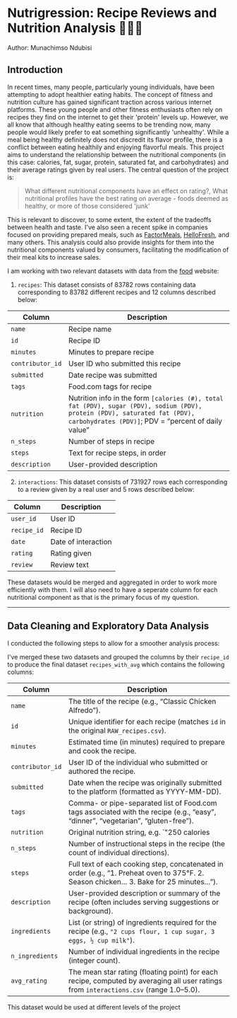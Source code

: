 # Nutrigression: Recipe Reviews and Nutrition Analysis 🍗🥚🥜
Author: Munachimso Ndubisi

## Introduction
In recent times, many people, particularly young individuals, have been attempting to adopt healthier eating habits. The concept of fitness and nutrition culture has gained significant traction across various internet platforms. These young people and other fitness enthusiasts often rely on recipes they find on the internet to get their 'protein' levels up. However, we all know that although healthy eating seems to be trending now, many people would likely prefer to eat something significantly 'unhealthy'. While a meal being healthy definitely does not discredit its flavor profile, there is a conflict between eating healthily and enjoying flavorful meals. This project aims to understand the relationship between the nutritional components (in this case: calories, fat, sugar, protein, saturated fat, and carbohydrates) and their average ratings given by real users. The central question of the project is:

> What different nutritional components have an effect on rating?, What nutritional profiles have the best rating on average - foods deemed as healthy, or more of those considered 'junk'

This is relevant to discover, to some extent, the extent of the tradeoffs between health and taste.
I've also seen a recent spike in companies focused on providing prepared meals, such as [FactorMeals](https://www.factormeals.com/), [HelloFresh](https://www.hellofresh.com/), and many others. This analysis could also provide insights for them into the nutritional components valued by consumers, facilitating the modification of their meal kits to increase sales.


I am working with two relevant datasets with data from the [food](https://www.food.com/) website: 

1. `recipes`: This dataset consists of 83782 rows containing data corresponding to 83782 different recipes and 12 columns described below:

| Column           | Description                                                                                                                                                    |
| ---------------- | -------------------------------------------------------------------------------------------------------------------------------------------------------------- |
| `name`           | Recipe name                                                                                                                                                    |
| `id`             | Recipe ID                                                                                                                                                      |
| `minutes`        | Minutes to prepare recipe                                                                                                                                     |
| `contributor_id` | User ID who submitted this recipe                                                                                                                             |
| `submitted`      | Date recipe was submitted                                                                                                                                     |
| `tags`           | Food.com tags for recipe                                                                                                                                      |
| `nutrition`      | Nutrition info in the form `[calories (#), total fat (PDV), sugar (PDV), sodium (PDV), protein (PDV), saturated fat (PDV), carbohydrates (PDV)]`; PDV = “percent of daily value” |
| `n_steps`        | Number of steps in recipe                                                                                                                                     |
| `steps`          | Text for recipe steps, in order                                                                                                                               |
| `description`    | User-provided description                                                                                                                                     |



2. `interactions`: This dataset consists of 731927 rows each corresponding to a review given by a real user and 5 rows described below:

| Column      | Description       |
| ----------- | ----------------- |
| `user_id`   | User ID           |
| `recipe_id` | Recipe ID         |
| `date`      | Date of interaction |
| `rating`    | Rating given      |
| `review`    | Review text       |

These datasets would be merged and aggregated in order to work more efficiently with them. I will also need to have a seperate column for each nutritional component as that is the primary focus of my question.

----------------

## Data Cleaning and Exploratory Data Analysis

I conducted the following steps to allow for a smoother analysis process:













I've merged these two datasets and grouped the columns by their `recipe_id`  to produce the final dataset `recipes_with_avg` which contains the following columns:

| Column           | Description                                                                                                                                                                       |
| ---------------- | --------------------------------------------------------------------------------------------------------------------------------------------------------------------------------- |
| `name`           | The title of the recipe (e.g., “Classic Chicken Alfredo”).                                                                                                                        |
| `id`             | Unique identifier for each recipe (matches `id` in the original `RAW_recipes.csv`).                                                                                                |
| `minutes`        | Estimated time (in minutes) required to prepare and cook the recipe.                                                                                                              |
| `contributor_id` | User ID of the individual who submitted or authored the recipe.                                                                                                                   |
| `submitted`      | Date when the recipe was originally submitted to the platform (formatted as YYYY-MM-DD).                                                                                           |
| `tags`           | Comma- or pipe-separated list of Food.com tags associated with the recipe (e.g., “easy”, “dinner”, “vegetarian”, “gluten-free”).                                                  |
| `nutrition`      | Original nutrition string, e.g. `"250 calories | 15% DV fat | 10% DV sugar | 8% DV sodium | 20% DV protein | 5% DV saturated fat | 30% DV carbohydrates"`. Parsed later into numeric fields. |
| `n_steps`        | Number of instructional steps in the recipe (the count of individual directions).                                                                                                 |
| `steps`          | Full text of each cooking step, concatenated in order (e.g., “1. Preheat oven to 375°F. 2. Season chicken… 3. Bake for 25 minutes…”).                                              |
| `description`    | User-provided description or summary of the recipe (often includes serving suggestions or background).                                                                             |
| `ingredients`    | List (or string) of ingredients required for the recipe (e.g., `"2 cups flour, 1 cup sugar, 3 eggs, ½ cup milk"`).                                                                 |
| `n_ingredients`  | Number of individual ingredients in the recipe (integer count).                                                                                                                   |
| `avg_rating`     | The mean star rating (floating point) for each recipe, computed by averaging all user ratings from `interactions.csv` (range 1.0–5.0).                                            |


This dataset would be used at different levels of the project








